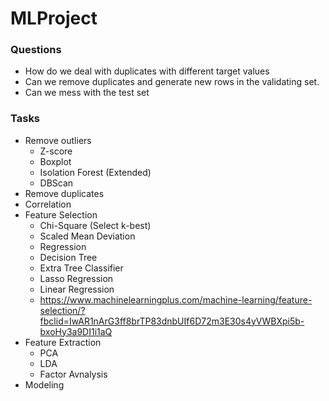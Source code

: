 # MLProject

### Questions
- How do we deal with duplicates with different target values
- Can we remove duplicates and generate new rows in the validating set.
- Can we mess with the test set

### Tasks
- Remove outliers
  - Z-score
  - Boxplot
  - Isolation Forest (Extended)
  - DBScan
- Remove duplicates
- Correlation
- Feature Selection
  - Chi-Square (Select k-best)
  - Scaled Mean Deviation
  - Regression
  - Decision Tree
  - Extra Tree Classifier
  - Lasso Regression
  - Linear Regression
  - https://www.machinelearningplus.com/machine-learning/feature-selection/?fbclid=IwAR1nArG3ff8brTP83dnbUIf6D72m3E30s4yVWBXpi5b-bxoHy3a9DI1i1aQ
- Feature Extraction
  - PCA
  - LDA
  - Factor Avnalysis
- Modeling
